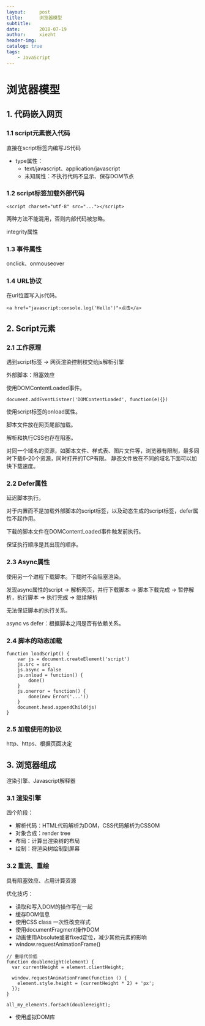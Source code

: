 ```yaml
---
layout:     post
title:      浏览器模型
subtitle:   
date:       2018-07-19
author:     xiezht
header-img: 
catalog: true
tags: 
	- JavaScript
---
```


# 浏览器模型

## 1. 代码嵌入网页

### 1.1 script元素嵌入代码

直接在script标签内编写JS代码

* type属性：
	+ text/javascript、application/javascript
	+ 未知属性：不执行代码不显示、保存DOM节点

### 1.2 script标签加载外部代码

```
<script charset="utf-8" src="..."></script>
```

两种方法不能混用，否则内部代码被忽略。

integrity属性
	
### 1.3 事件属性

onclick、onmouseover

### 1.4 URL协议

在url位置写入js代码。

```
<a href="javascript:console.log('Hello')">点击</a>
```


## 2. Script元素

### 2.1 工作原理

遇到script标签 -> 网页渲染控制权交给js解析引擎

外部脚本：阻塞效应

使用DOMContentLoaded事件。

```
document.addEventListner('DOMContentLoaded', function(e){})
```

使用script标签的onload属性。

脚本文件放在网页尾部加载。

解析和执行CSS也存在阻塞。

对同一个域名的资源，如脚本文件、样式表、图片文件等，浏览器有限制，最多同时下载6-20个资源，同时打开的TCP有限。
静态文件放在不同的域名下面可以加快下载速度。

### 2.2 Defer属性

延迟脚本执行。

对于内置而不是加载外部脚本的script标签，以及动态生成的script标签，defer属性不起作用。

下载的脚本文件在DOMContentLoaded事件触发前执行。

保证执行顺序是其出现的顺序。

### 2.3 Async属性

使用另一个进程下载脚本。下载时不会阻塞渲染。

发现async属性的script -> 解析网页，并行下载脚本 -> 脚本下载完成 -> 暂停解析，执行脚本 -> 执行完成 -> 继续解析

无法保证脚本的执行关系。

async vs defer：根据脚本之间是否有依赖关系。

### 2.4 脚本的动态加载

```
function loadScript() {
	var js = document.createElement('script')
	js.src = src
	js.async = false
	js.onload = function() {
		done()
	}
	js.onerror = function() {
		done(new Error('...'))
	}
	document.head.appendChild(js)
}
```

### 2.5 加载使用的协议

http、https、根据页面决定

## 3. 浏览器组成

渲染引擎、Javascript解释器

### 3.1 渲染引擎

四个阶段：

* 解析代码：HTML代码解析为DOM，CSS代码解析为CSSOM
* 对象合成：render tree
* 布局：计算出渲染树的布局
* 绘制：将渲染树绘制到屏幕

### 3.2 重流、重绘

具有阻塞效应、占用计算资源

优化技巧：

* 读取和写入DOM的操作写在一起
* 缓存DOM信息
* 使用CSS class 一次性改变样式
* 使用documentFragment操作DOM
* 动画使用Absolute或者fixed定位，减少其他元素的影响
* window.requestAnimationFrame()

```
// 重绘代价低
function doubleHeight(element) {
  var currentHeight = element.clientHeight;

  window.requestAnimationFrame(function () {
    element.style.height = (currentHeight * 2) + 'px';
  });
}

all_my_elements.forEach(doubleHeight);
```

* 使用虚拟DOM库

